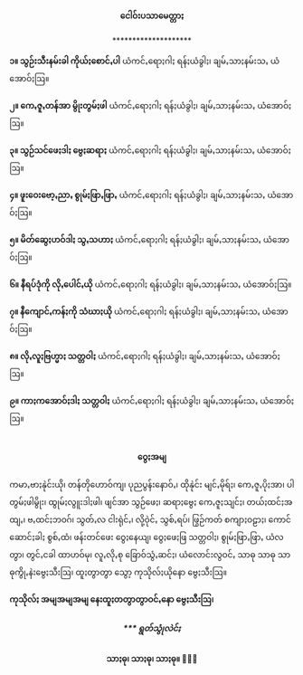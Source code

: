 <h4 style="text-align:center">ငေါဝ်းပသာမေတ္တာႏ</h4>
<p style="text-align:center">********************</p>

<strong>၁။ သွဉ်းသီးနမ်းခါ ကိုယ်ႏစောင်ꩻပါ</strong> ယံကင်ꩻရောႏဂါႏ ရန်ႏယံခွါႏ၊ ချမ်ꩻသာႏနမ်းသꩻ ယံအောဝ်ႏဩ။<br>
<br>
<strong>၂။ ကေꩻဇူꩻတန်အာ မွိုးတွမ်ႏဖါ</strong> ယံကင်ꩻရောႏဂါႏ ရန်ႏယံခွါႏ၊ ချမ်ꩻသာႏနမ်းသꩻ ယံအောဝ်ႏဩ။<br>
<br>
<strong>၃။ သွဉ်သင်ဖေႏဒါႏ ဗွေႏဆရာႏ</strong> ယံကင်ꩻရောႏဂါႏ ရန်ႏယံခွါႏ၊ ချမ်ꩻသာႏနမ်းသꩻ ယံအောဝ်ႏဩ။<br>
<br>
<strong>၄။ ဖူးဝေးဗော့ꩻညာꩻ စွုမ်ႏဖြာꩻဖြာꩻ</strong> ယံကင်ꩻရောႏဂါႏ ရန်ႏယံခွါႏ၊ ချမ်ꩻသာႏနမ်းသꩻ ယံအောဝ်ႏဩ။<br>
<br>
<strong>၅။ မိတ်ဆွေႏဟဝ်ဒါႏ သွꩻသဟာႏ</strong> ယံကင်ꩻရောႏဂါႏ ရန်ႏယံခွါႏ၊ ချမ်ꩻသာႏနမ်းသꩻ ယံအောဝ်ႏဩ။<br>
<br>
<strong>၆။ နီရပ်ဒုံကို လိုꩻပေါင်ꩻယို</strong> ယံကင်ꩻရောႏဂါႏ ရန်ႏယံခွါႏ၊ ချမ်ꩻသာႏနမ်းသꩻ ယံအောဝ်ႏဩ။<br>
<br>
<strong>၇။ နီကျောင်ꩻကန်ႏကို သံဃာႏယို</strong> ယံကင်ꩻရောႏဂါႏ ရန်ႏယံခွါႏ၊ ချမ်ꩻသာႏနမ်းသꩻ ယံအောဝ်ႏဩ။<br>
<br>
<strong>၈။ လိုꩻလူႏဗြဟ္မာႏ သတ္တဝါႏ</strong> ယံကင်ꩻရောႏဂါႏ ရန်ႏယံခွါႏ၊ ချမ်ꩻသာႏနမ်းသꩻ ယံအောဝ်ႏဩ။<br>
<br>
<strong>၉။ ကာႏကအောဝ်ႏဒါႏ သတ္တဝါႏ</strong> ယံကင်ꩻရောႏဂါႏ ရန်ႏယံခွါႏ၊ ချမ်ꩻသာႏနမ်းသꩻ ယံအောဝ်ႏဩ။<br>
<br>
<h4 style="text-align:center">ဝွေႏအမျ</h4>
ကမာꩻဗာႏနုဲင်းယို၊ တန်တိုဟောဝ်ကျ၊ ပုညပွန်းနောဝ်ꩻ၊ ထိုနုဲင်း မျင်ꩻမိုရ်ႏ၊ ကေꩻဇူꩻပိုႏအာ၊ ပါတွမ်ႏဖါမွိုး၊ ထွုမ်ႏလွူးဒါႏဖါ၊ ဖျင်အာ သွဉ်ဖေႏ၊ ဆရာႏဗွေႏ ကေꩻဇူႏသျင်ႏ၊ တယ်ႏထင်ႏအထျꩻ၊ ဗꩻထင်ႏဘဝဂ်၊ သွတ်ꩻလ ငါးရုဲင်ꩻ၊ လို့ဝုဲင်ꩻ သွစ်ꩻရပ်၊ ဖြွဉ်ကတ် စကျာႏဝဠာႏ၊ ကောင်ဆောင်ႏခါႏ စွစ်ꩻထံ၊ ဖန်းတင်ဖေး ဝွေႏနေယျ၊ ဝွေႏဖေႏဖြ သတ္တဝါႏ၊ စွုမ်ႏဖြာꩻဖြာꩻ ယံလတွာ၊ တွင်ꩻငခါ ထာဟဝ်မု၊ လူꩻလိုꩻစု ခြောဝ်သွံꩻဆင်ႏ၊ ယံလောင်းလွဝင်ꩻ သာဓု သာဓု သာဓုကွိုꩻနဲးဗွေႏသီးဩ၊ ထူႏတွာတွာ သွော့ ကုသိုလ်ႏယိုနော ဗွေႏသီးဩ။<br>
 <br>
<strong>ကုသိုလ်ႏ အမျအမျအမျ နေးထူႏတတွာတွာဝင်ꩻနော ဗွေႏသီးဩ၊</strong><br>
<h5 style="text-align:center">*** ရွတ်သွုံလဲင်ႏ</h5>
<h4 style="text-align:center">သာႏဓု၊ သာႏဓု၊ သာႏဓု။ 🙏🙏🙏</h4>